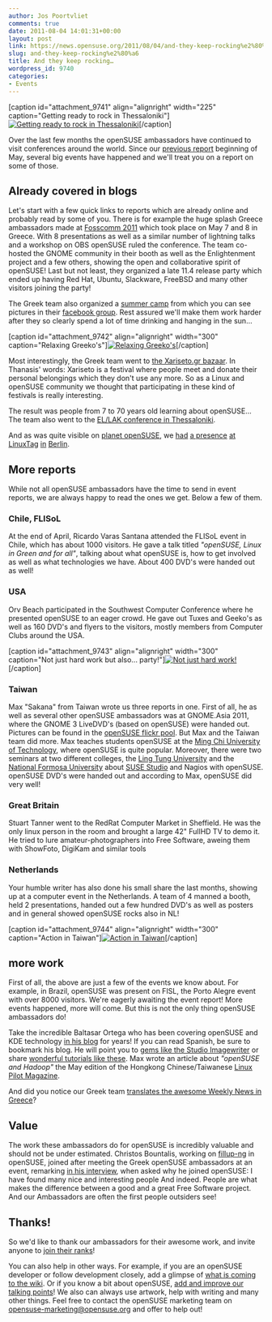 ```yaml
---
author: Jos Poortvliet
comments: true
date: 2011-08-04 14:01:31+00:00
layout: post
link: https://news.opensuse.org/2011/08/04/and-they-keep-rocking%e2%80%a6/
slug: and-they-keep-rocking%e2%80%a6
title: And they keep rocking…
wordpress_id: 9740
categories:
- Events
---
```


[caption id="attachment_9741" align="alignright" width="225" caption="Getting ready to rock in Thessaloniki"][![Getting ready to rock in Thessaloniki](/wp-content/uploads/2011/07/hard-work-to-prepare-in-Thessaloniki.jpg)](//news.opensuse.org/2011/08/04/and-they-keep-rocking%e2%80%a6/hard-work-to-prepare-in-thessaloniki/)[/caption]

Over the last few months the openSUSE ambassadors have continued to visit conferences around the world. Since our [previous report](//news.opensuse.org/2011/05/06/opensuse-ambassadors-are-rocking-all-over-the-world/) beginning of May, several big events have happened and we'll treat you on a report on some of those.<!-- more -->


## Already covered in blogs


Let's start with a few quick links to reports which are already online and probably read by some of you. There is for example the huge splash Greece ambassadors made at [Fosscomm 2011](//news.opensuse.org/2011/05/27/fosscomm-2011/) which took place on May 7 and 8 in Greece. With 8 presentations as well as a similar number of lightning talks and a workshop on OBS openSUSE ruled the conference. The team co-hosted the GNOME community in their booth as well as the Enlightenment project and a few others, showing the open and collaborative spirit of openSUSE! Last but not least, they organized a late 11.4 release party which ended up having Red Hat, Ubuntu, Slackware, FreeBSD and many other visitors joining the party!

The Greek team also organized a [summer camp](//news.opensuse.org/2011/06/20/opensuse-summer-camp-greece-2011/) from which you can see pictures in their [facebook group](//www.facebook.com/group.php?gid=153638841330360). Rest assured we'll make them work harder after they so clearly spend a lot of time drinking and hanging in the sun...

[caption id="attachment_9742" align="alignright" width="300" caption="Relaxing Greeko's"][![Relaxing Greeko's](/wp-content/uploads/2011/07/geekos-relaxing-in-Greece.png)](//news.opensuse.org/2011/08/04/and-they-keep-rocking%e2%80%a6/geekos-relaxing-in-greece/)[/caption]

Most interestingly, the Greek team went to [the Xariseto.gr bazaar](//zoumpis.wordpress.com/2011/05/20/participation-of-opensuse-greek-community-in-xariseto-gr-bazaar-may-14-2011-report/). In Thanasis'  words: Xariseto is a festival where people meet and donate their personal belongings which they don't use any more. So as a Linux and openSUSE community we thought that participating in these kind of festivals is really interesting.

The result was people from 7 to 70 years old learning about openSUSE... The team also went to the [EL/LAK conference in Thessaloniki](//opensuseambassadors.blogspot.com/2011/06/report-from-ellak-conference.html).

And as was quite visible on [planet openSUSE](//planet.opensuse.org), we [had](//michal.hrusecky.net/2011/05/linuxtag-2011/) [a presence](//lizards.opensuse.org/2011/05/16/wine-on-linuxtag-2011/) [at](//mvidner.blogspot.com/2011/05/linuxtag-2011-pictures.html) [LinuxTag](//blog.jospoortvliet.com/2011/05/linuxtag-2011.html) [in](//www.digitalflow.de/blog/2011/05/linuxtag-2011-in-berlin/) [Berlin](//lizards.opensuse.org/2011/05/16/opensuse-on-the-linuxtag-2011/).


## More reports


While not all openSUSE ambassadors have the time to send in event reports, we are always happy to read the ones we get. Below a few of them.


### Chile, FLISoL


At the end of April, Ricardo Varas Santana attended the FLISoL event in Chile, which has about 1000 visitors. He gave a talk titled _"openSUSE, Linux in Green and for all"_, talking about what openSUSE is, how to get involved as well as what technologies we have. About 400 DVD's were handed out as well!


### USA


Orv Beach participated in the Southwest Computer Conference where he presented openSUSE to an eager crowd. He gave out Tuxes and Geeko's as well as 160 DVD's and flyers to the visitors, mostly members from Computer Clubs around the USA.

[caption id="attachment_9743" align="alignright" width="300" caption="Not just hard work but also... party!"][![Not just hard work!](/wp-content/uploads/2011/07/not-just-hard-work-but-also-hard-party.png)](//news.opensuse.org/2011/08/04/and-they-keep-rocking%e2%80%a6/not-just-hard-work-but-also-hard-party/)[/caption]


### Taiwan


Max "Sakana" from Taiwan wrote us three reports in one. First of all, he as well as several other openSUSE ambassadors was at GNOME.Asia 2011, where the GNOME 3 LiveDVD's (based on openSUSE) were handed out. Pictures can be found in the [openSUSE flickr pool](//www.flickr.com/groups/opensuse/pool/page2/). But Max and the Taiwan team did more. Max teaches students openSUSE at the [Ming Chi University of Technology](//english.mcut.edu.tw/onweb.jsp?webno=3333333330), where openSUSE is quite popular. Moreover, there were two seminars at two different colleges, the [Ling Tung University](//webov.ltu.edu.tw/Eng_Ltu/) and the [National Formosa University](//www.nfu.edu.tw/main.php) about [SUSE Studio](//susestudio.com) and Nagios with openSUSE. openSUSE DVD's were handed out and according to Max, openSUSE did very well!


### Great Britain


Stuart Tanner went to the RedRat Computer Market in Sheffield. He was the only linux person in the room and brought a large 42" FullHD TV to demo it. He tried to lure amateur-photographers into Free Software, aweing them with ShowFoto, DigiKam and similar tools


### Netherlands


Your humble writer has also done his small share the last months, showing up at a computer event in the Netherlands. A team of 4 manned a booth, held 2 presentations, handed out a few hundred DVD's as well as posters and in general showed openSUSE rocks also in NL!

[caption id="attachment_9744" align="alignright" width="300" caption="Action in Taiwan"][![Action in Taiwan](/wp-content/uploads/2011/07/taiwan.jpeg)](//news.opensuse.org/2011/08/04/and-they-keep-rocking%e2%80%a6/taiwan/)[/caption]


## more work


First of all, the above are just a few of the events we know about. For example, in Brazil, openSUSE was present on FISL, the Porto Alegre event with over 8000 visitors. We're eagerly awaiting the event report! More events happened, more will come. But this is not the only thing openSUSE ambassadors do!

Take the incredible Baltasar Ortega who has been covering openSUSE and KDE technology [in his blog](//kdeblog.com) for years! If you can read Spanish, be sure to bookmark his blog. He will point you to [gems like the Studio Imagewriter](//www.kdeblog.com/como-grabar-tu-live-usb-con-imagewriter.html) or share [wonderful tutorials like these](//www.kdeblog.com/kde-tutorials-7-y-8-cambiando-las-fuentes-y-uso-basico-de-dolphin.html). Max wrote an article about _"openSUSE and Hadoop"_ the May edition of the Hongkong Chinese/Taiwanese [Linux Pilot Magazine](//www.linuxpilot.com/issue/102).

And did you notice our Greek team [translates the awesome Weekly News in Greece](//opensuseambassadors.blogspot.com/2011/07/greek-opensuse-community-translation-of_15.html)?


## Value


The work these ambassadors do for openSUSE is incredibly valuable and should not be under estimated. Christos Bountalis, working on [fillup-ng](//cbounta.wordpress.com/2011/05/07/gsoc-2011tool-for-merging-configuration-files/) in openSUSE, joined after meeting the Greek openSUSE ambassadors at an event, remarking [in his interview](//news.opensuse.org/2011/06/23/people-of-opensuse-christos-bountalis/), when asked why he joined openSUSE: I have found many nice and interesting people
And indeed. People are what makes the difference between a good and a great Free Software project. And our Ambassadors are often the first people outsiders see!


## Thanks!


So we'd like to thank our ambassadors for their awesome work, and invite anyone to [join their ranks](//en.opensuse.org/openSUSE:Ambassadors)!

You can also help in other ways. For example, if you are an openSUSE developer or follow development closely, add a glimpse of [what is coming to the wiki](//en.opensuse.org/openSUSE:Upcoming_features). Or if you know a bit about openSUSE, [add and improve our talking points](//en.opensuse.org/openSUSE:Talking_points)! We also can always use artwork, help with writing and many other things. Feel free to contact the openSUSE marketing team on [opensuse-marketing@opensuse.org](mailto:opensuse-marketing@opensuse.org) and offer to help out!
